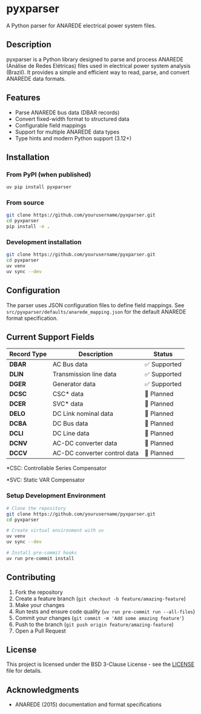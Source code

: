 # pyxparser

A Python parser for ANAREDE electrical power system files.

## Description

pyxparser is a Python library designed to parse and process ANAREDE (Análise de Redes Elétricas) files used in electrical power system analysis (Brazil). It provides a simple and efficient way to read, parse, and convert ANAREDE data formats.

## Features

- Parse ANAREDE bus data (DBAR records)
- Convert fixed-width format to structured data
- Configurable field mappings
- Support for multiple ANAREDE data types
- Type hints and modern Python support (3.12+)

## Installation

### From PyPI (when published)
```bash
uv pip install pyxparser
```

### From source
```bash
git clone https://github.com/yourusername/pyxparser.git
cd pyxparser
pip install -e .
```

### Development installation
```bash
git clone https://github.com/yourusername/pyxparser.git
cd pyxparser
uv venv
uv sync --dev
```

## Configuration

The parser uses JSON configuration files to define field mappings.
See `src/pyxparser/defaults/anarede_mapping.json` for the default ANAREDE format specification.

## Current Support Fields

| Record Type | Description | Status |
|-------------|-------------|--------|
| **DBAR** | AC Bus data | ✅ Supported |
| **DLIN** | Transmission line data | ✅ Supported |
| **DGER** | Generator data | ✅ Supported  |
| **DCSC** | CSC* data | 🔄 Planned |
| **DCER** | SVC* data | 🔄 Planned |
| **DELO** | DC Link nominal data | 🔄 Planned |
| **DCBA** | DC Bus data | 🔄 Planned |
| **DCLI** | DC Line data | 🔄 Planned |
| **DCNV** | AC-DC converter data | 🔄 Planned |
| **DCCV** | AC-DC converter control data | 🔄 Planned |

*CSC: Controllable Series Compensator

*SVC: Static VAR Compensator

### Setup Development Environment

```bash
# Clone the repository
git clone https://github.com/yourusername/pyxparser.git
cd pyxparser

# Create virtual environment with uv
uv venv
uv sync --dev

# Install pre-commit hooks
uv run pre-commit install
```

## Contributing

1. Fork the repository
2. Create a feature branch (`git checkout -b feature/amazing-feature`)
3. Make your changes
4. Run tests and ensure code quality (`uv run pre-commit run --all-files`)
5. Commit your changes (`git commit -m 'Add some amazing feature'`)
6. Push to the branch (`git push origin feature/amazing-feature`)
7. Open a Pull Request

## License

This project is licensed under the BSD 3-Clause License - see the [LICENSE](LICENSE) file for details.

## Acknowledgments

- ANAREDE (2015) documentation and format specifications
